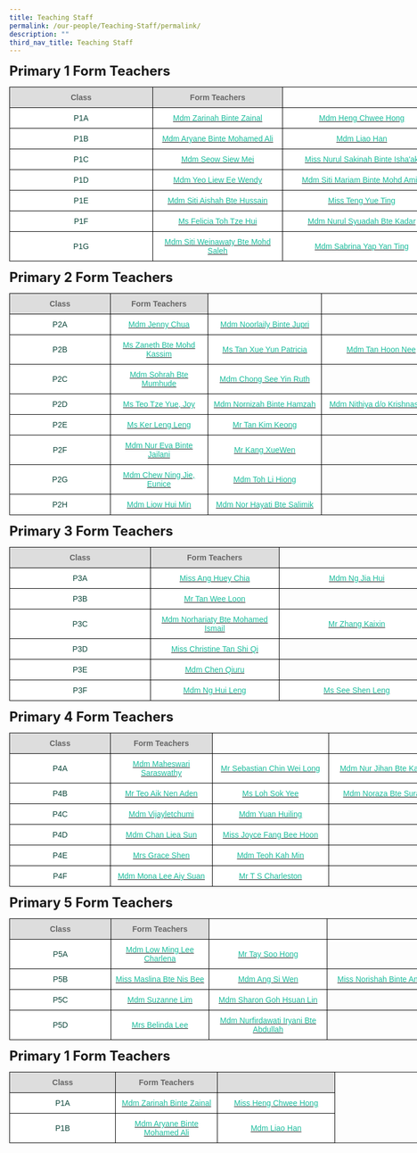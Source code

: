 ```yaml
---
title: Teaching Staff
permalink: /our-people/Teaching-Staff/permalink/
description: ""
third_nav_title: Teaching Staff
---
```

<style type="text/css">
.tg  {border-collapse:collapse;border-spacing:0;margin:0px auto;}
.tg td{border-color:black;border-style:solid;border-width:1px;font-family:Arial, sans-serif;font-size:14px;
  overflow:hidden;padding:10px 5px;word-break:normal;}
.tg th{border-color:black;border-style:solid;border-width:1px;font-family:Arial, sans-serif;font-size:14px;
  font-weight:normal;overflow:hidden;padding:10px 5px;word-break:normal;}
.tg .tg-yhj3{background-color:#FFF;color:#0C463A;text-align:center;vertical-align:middle}
.tg .tg-feqv{background-color:#DDD;color:#666;font-weight:bold;text-align:center;vertical-align:middle}
.tg .tg-o5fr{background-color:#FFF;color:#FD6500;text-align:center;vertical-align:middle}
</style>
<span style="font-size:24px"><b>Primary 1 Form Teachers</b></span>
<table class="tg" style="undefined;table-layout: fixed; width: 775px">
<colgroup>
<col style="width: 257px">
<col style="width: 234px">
<col style="width: 284px">
</colgroup>
<tbody>
  <tr>
    <td class="tg-feqv"><span style="color:#666"><b>Class</b></span></td>
    <td class="tg-feqv"><span style="color:#666"><b>Form Teachers</b></span></td>
		<td><span style="color:#666"></span></td>
  </tr>
	
  <tr>
    <td class="tg-yhj3">P1A </td>
    <td class="tg-yhj3"><a href="mailto:zarinah_zainal@moe.edu.sg"><span style="text-decoration:none;color:#1ABC9C">Mdm Zarinah Binte Zainal</td>
    <td class="tg-yhj3"><a href="mailto:heng_chwee_hong@moe.edu.sg"><span							style="text-decoration:none;color:#1ABC9C">Mdm Heng Chwee Hong</span></a></td>
  </tr>
<tr>
 <td class="tg-yhj3">P1B </td>
 <td class="tg-yhj3"><a href="mailto:aryane_mohamed_ali@moe.edu.sg"><span style="text-decoration:none;color:#1ABC9C">Mdm Aryane Binte Mohamed Ali</span></a></td>
  <td class="tg-yhj3"><a href="mailto:liao_han@moe.edu.sg"><span style="text-decoration:none;color:#1ABC9C">Mdm Liao Han</span></a></td>
<tr>
 <td class="tg-yhj3">P1C </td>
 <td class="tg-yhj3"><a href="mailto:seow_siew_mei@moe.edu.sg"><span style="text-decoration:none;color:#1ABC9C">Mdm Seow Siew Mei</span></a></td>
 <td class="tg-yhj3"><a href="mailto:nurul_sakinah_ishaak@moe.edu.sg"><span							style="text-decoration:none;color:#1ABC9C">Miss Nurul Sakinah Binte Isha'ak</span></a></td>
<tr>
 <td class="tg-yhj3">P1D </td>
 <td class="tg-yhj3"><a href="mailto:yeo_liew_ee_wendy@moe.edu.sg"><span style="text-decoration:none;color:#1ABC9C">Mdm Yeo Liew Ee Wendy</span></a></td>
  <td class="tg-yhj3"><a href="mailto:siti_mariam_mohd_amin@moe.edu.sg"><span							style="text-decoration:none;color:#1ABC9C">Mdm Siti Mariam Binte Mohd Amin</span></a></td>
<tr>
 <td class="tg-yhj3">P1E </td>
 <td class="tg-yhj3"><a href="mailto:siti_aishah_hussain@moe.edu.sg"><span style="text-decoration:none;color:#1ABC9C">Mdm Siti Aishah Bte Hussain</span></a></td>
  <td class="tg-yhj3"><a href="mailto:teng_yue_ting@moe.edu.sg"><span							style="text-decoration:none;color:#1ABC9C">Miss Teng Yue Ting</span></a></td>
<tr>
 <td class="tg-yhj3">P1F </td>
 <td class="tg-yhj3"><a href="mailto:toh_sze_hui@moe.edu.sg"><span style="text-decoration:none;color:#1ABC9C">Ms Felicia Toh Tze Hui</span></a></td>
 <td class="tg-yhj3"><a href="mailto:nurul_syuadah_kadar@moe.edu.sg"><span							style="text-decoration:none;color:#1ABC9C">Mdm Nurul Syuadah Bte Kadar</span></a></td>
<tr>
		<td class="tg-yhj3">P1G </td>
    <td class="tg-yhj3"><a href="mailto:siti_weinawaty_mohd_salleh@moe.edu.sg"><span style="text-decoration:none;color:#1ABC9C">Mdm Siti Weinawaty Bte Mohd Saleh</td>
    <td class="tg-yhj3"><a href="mailto:nurul_syuadah_kadar@moe.edu.sg"><span							style="text-decoration:none;color:#1ABC9C">Mdm Sabrina Yap Yan Ting</span></a></td>
  </tr>
</tbody>
</table>
			
<span style="font-size:24px"><b>Primary 2 Form Teachers</b></span>
			
<table class="tg" style="undefined;table-layout: fixed; width: 775px">
<colgroup>
<col style="width: 257px">
<col style="width: 234px">
<col style="width: 284px">
<col style="width: 284px">
</colgroup>
<tbody>
  <tr>
    <td class="tg-feqv"><span style="color:#666"><b>Class<b></span></td>
    <td class="tg-feqv"><span style="color:#666"><b>Form Teachers<b></span></td>
    <td></span></td>
			<td></span></td>
  </tr>
  <tr>
    <td class="tg-yhj3">P2A </td>
    <td class="tg-yhj3"><a href="mailto:chua_baofeng_jenny@moe.edu.sg"><span style="text-decoration:none;color:#1ABC9C">Mdm Jenny Chua</td>
    <td class="tg-yhj3"><a href="mailto:noorlaily_jupri@moe.edu.sg"><span							style="text-decoration:none;color:#1ABC9C">Mdm Noorlaily Binte Jupri</span></a></td>
			<td></td>
			</tr>
			<tr>
    <td class="tg-yhj3">P2B </td>
    <td class="tg-yhj3"><a href="mailto:zaneth_mohd_kassim@moe.edu.sg"><span style="text-decoration:none;color:#1ABC9C">Ms Zaneth Bte Mohd Kassim</td>
			<td class="tg-yhj3"><a href="mailto:tan_xue_yun_patricia@moe.edu.sg"><span							style="text-decoration:none;color:#1ABC9C">Ms Tan Xue Yun Patricia</span></a></td>
			<td class="tg-yhj3"><a href="mailto:tan_hoon_nee@moe.edu.sg"><span							style="text-decoration:none;color:#1ABC9C">Mdm Tan Hoon Nee</span></a></td>
  </tr>
			<tr>
    <td class="tg-yhj3">P2C </td>
    <td class="tg-yhj3"><a href="mailto:sohrah_mumhude@moe.edu.sg"><span style="text-decoration:none;color:#1ABC9C">Mdm Sohrah Bte Mumhude</td>
    <td class="tg-yhj3"><a href="mailto:chong_see_yin@moe.edu.sg"><span							style="text-decoration:none;color:#1ABC9C">Mdm Chong See Yin Ruth</span></a></td>
			<td></td>
			</tr>
			<tr>
    <td class="tg-yhj3">P2D </td>
    <td class="tg-yhj3"><a href="mailto:teo_tze_yue_joy@moe.edu.sg"><span style="text-decoration:none;color:#1ABC9C">Ms Teo Tze Yue, Joy</td>
    <td class="tg-yhj3"><a href="mailto:chong_see_yin@moe.edu.sg"><span							style="text-decoration:none;color:#1ABC9C">Mdm Nornizah Binte Hamzah</span></a></td>
			<td class="tg-yhj3"><a href="mailto:nithiya_krishnasamy@moe.edu.sg"><span style="text-decoration:none;color:#1ABC9C">Mdm Nithiya d/o Krishnasamy</td>
			<tr>
    <td class="tg-yhj3">P2E </td>
    <td class="tg-yhj3"><a href="mailto:ker_leng_leng@moe.edu.sg"><span style="text-decoration:none;color:#1ABC9C">Ms Ker Leng Leng</td>
    <td class="tg-yhj3"><a href="mailto:tan_kim_keong@moe.edu.sg"><span							style="text-decoration:none;color:#1ABC9C">Mr Tan Kim Keong</span></a></td>
			<td></td>
				<tr>
    <td class="tg-yhj3">P2F </td>
    <td class="tg-yhj3"><a href="mailto:nur_eva_jailani@moe.edu.sg"><span style="text-decoration:none;color:#1ABC9C">Mdm Nur Eva Binte Jailani</td>
    <td class="tg-yhj3"><a href="mailto:kang_xue_wen@moe.edu.sg"><span							style="text-decoration:none;color:#1ABC9C">Mr Kang XueWen</span></a></td>
			<td></td>
			<tr>
    <td class="tg-yhj3">P2G </td>
    <td class="tg-yhj3"><a href="mailto:chew_ning_jie_eunice@moe.edu.sg"><span style="text-decoration:none;color:#1ABC9C">Mdm Chew Ning Jie, Eunice</td>
    <td class="tg-yhj3"><a href="mailto:toh_li_hiong@moe.edu.sg"><span							style="text-decoration:none;color:#1ABC9C">Mdm Toh Li Hiong</span></a></td>
			<td></td>
			<tr>
    <td class="tg-yhj3">P2H </td>
    <td class="tg-yhj3"><a href="mailto:liow_hui_min@moe.edu.sg"><span style="text-decoration:none;color:#1ABC9C">Mdm Liow Hui Min</td>
    <td class="tg-yhj3"><a href="mailto:nor_hayati_salimik@moe.edu.sg"><span							style="text-decoration:none;color:#1ABC9C">Mdm Nor Hayati Bte Salimik</span></a></td>
			<td></td>
  </tr>
</tbody>
</table>
						
<span style="font-size:24px"><b>Primary 3 Form Teachers</b></span>
<table class="tg" style="undefined;table-layout: fixed; width: 775px">
<colgroup>
<col style="width: 257px">
<col style="width: 234px">
<col style="width: 284px">
</colgroup>
<tbody>
  <tr>
    <td class="tg-feqv"><span style="color:#666"><b>Class<b></span></td>
    <td class="tg-feqv"><span style="color:#666"><b>Form Teachers<b></span></td>
    <td></span></td>
			<td></span></td>
  </tr>
  <tr>
    <td class="tg-yhj3">P3A </td>
    <td class="tg-yhj3"><a href="mailto:ang_huey_chia@moe.edu.sg"><span style="text-decoration:none;color:#1ABC9C">Miss Ang Huey Chia</td>
    <td class="tg-yhj3"><a href="mailto:ng_jia_hui@moe.edu.sg"><span							style="text-decoration:none;color:#1ABC9C">Mdm Ng Jia Hui</span></a></td>
			<td></td>
			<tr>
    <td class="tg-yhj3">P3B </td>
    <td class="tg-yhj3"><a href="mailto:tan_wee_loon@moe.edu.sg"><span style="text-decoration:none;color:#1ABC9C">Mr Tan Wee Loon</td>
    <td></td>
			<td></td>
			<tr>
    <td class="tg-yhj3">P3C </td>
    <td class="tg-yhj3"><a href="mailto:norhariaty_mohamed_ismail@moe.edu.sg"><span style="text-decoration:none;color:#1ABC9C">Mdm Norhariaty Bte Mohamed Ismail</td>
    <td class="tg-yhj3"><a href="mailto:zhang_kaixin@moe.edu.sg"><span							style="text-decoration:none;color:#1ABC9C">Mr Zhang Kaixin</span></a></td>
			<td></td>
			<tr>
    <td class="tg-yhj3">P3D </td>
    <td class="tg-yhj3"><a href="mailto:tan_shi_qi_christine@moe.edu.sg"><span style="text-decoration:none;color:#1ABC9C">Miss Christine Tan Shi Qi</td>
    <td></td>
			<td></td>
			<tr>
    <td class="tg-yhj3">P3E </td>
    <td class="tg-yhj3"><a href="mailto:chen_qiuru@moe.edu.sg"><span style="text-decoration:none;color:#1ABC9C">Mdm Chen Qiuru</td>
    <td></td>
			<td></td>
			<tr>
    <td class="tg-yhj3">P3F </td>
    <td class="tg-yhj3"><a href="mailto:ng_hui_leng@moe.edu.sg"><span style="text-decoration:none;color:#1ABC9C">Mdm Ng Hui Leng</td>
    <td class="tg-yhj3"><a href="mailto:see_shen_leng@moe.edu.sg"><span							style="text-decoration:none;color:#1ABC9C">Ms See Shen Leng</span></a></td>
			<td></td>
			</tr>
</tbody>
</table>
			
<span style="font-size:24px"><b>Primary 4 Form Teachers</b></span>
			
<table class="tg" style="undefined;table-layout: fixed; width: 775px">
<colgroup>
<col style="width: 257px">
<col style="width: 234px">
<col style="width: 284px">
<col style="width: 284px">
</colgroup>
<tbody>
  <tr>
    <td class="tg-feqv"><span style="color:#666"><b>Class<b></span></td>
    <td class="tg-feqv"><span style="color:#666"><b>Form Teachers<b></span></td>
    <td></span></td>
			<td></span></td>
  </tr>
  <tr>
    <td class="tg-yhj3">P4A </td>
    <td class="tg-yhj3"><a href="mailto:maheswari_saraswathy@moe.edu.sg"><span style="text-decoration:none;color:#1ABC9C">Mdm Maheswari Saraswathy</td>
    <td class="tg-yhj3"><a href="mailto:chin_wei_long_sebastian@moe.edu.sg"><span							style="text-decoration:none;color:#1ABC9C">Mr Sebastian Chin Wei Long</span></a></td>
			  <td class="tg-yhj3"><a href="mailto:nur_jihan_kahar@moe.edu.sg"><span							style="text-decoration:none;color:#1ABC9C">Mdm Nur Jihan Bte Kahar</span></a></td>
			<tr>
    <td class="tg-yhj3">P4B </td>
    <td class="tg-yhj3"><a href="mailto:teo_aik_nen_aden@moe.edu.sg"><span style="text-decoration:none;color:#1ABC9C">Mr Teo Aik Nen Aden</td>
    <td class="tg-yhj3"><a href="mailto:loh_sock_yee@moe.edu.sg"><span							style="text-decoration:none;color:#1ABC9C">Ms Loh Sok Yee</span></a></td>
			  <td class="tg-yhj3"><a href="mailto:noraza_surani@moe.edu.sg"><span							style="text-decoration:none;color:#1ABC9C">Mdm Noraza Bte Surani</span></a></td>
			<tr>
    <td class="tg-yhj3">P4C</td>
    <td class="tg-yhj3"><a href="mailto:vijayletchumi_periasamy@moe.edu.sg"><span style="text-decoration:none;color:#1ABC9C">Mdm Vijayletchumi</td>
    <td class="tg-yhj3"><a href="mailto:yuan_huiling@moe.edu.sg"><span							style="text-decoration:none;color:#1ABC9C">Mdm Yuan Huiling</span></a></td>
		<td></td>
			<tr>
    <td class="tg-yhj3">P4D</td>
    <td class="tg-yhj3"><a href="mailto:chan_liea_sun@moe.edu.sg"><span style="text-decoration:none;color:#1ABC9C">Mdm Chan Liea Sun</td>
    <td class="tg-yhj3"><a href="mailto:fang_bee_hoon@moe.edu.sg"><span							style="text-decoration:none;color:#1ABC9C">Miss Joyce Fang Bee Hoon</span></a></td>
		<td></td>
			<tr>
    <td class="tg-yhj3">P4E</td>
    <td class="tg-yhj3"><a href="mailto:teo_xue_hua_grace@moe.edu.sg"><span style="text-decoration:none;color:#1ABC9C">Mrs Grace Shen</td>
    <td class="tg-yhj3"><a href="mailto:teoh_kah_min@moe.edu.sg"><span							style="text-decoration:none;color:#1ABC9C">Mdm Teoh Kah Min</span></a></td>
		<td></td>
<tr>
		<td class="tg-yhj3">P4F</td>
    <td class="tg-yhj3"><a href="mailto:lee_aiy_suan_mona@moe.edu.sg"><span style="text-decoration:none;color:#1ABC9C">Mdm Mona Lee Aiy Suan</td>
    <td class="tg-yhj3"><a href="mailto:ts_charleston@moe.edu.sg"><span							style="text-decoration:none;color:#1ABC9C">Mr T S Charleston</span></a></td>
		<td></td>
			</tr>
</tbody>
</table>
			
<span style="font-size:24px"><b>Primary 5 Form Teachers</b></span>
			
<table class="tg" style="undefined;table-layout: fixed; width: 775px">
<colgroup>
<col style="width: 257px">
<col style="width: 234px">
<col style="width: 284px">
<col style="width: 280px">
</colgroup>
<tbody>
  <tr>
    <td class="tg-feqv"><span style="color:#666"><b>Class<b></span></td>
    <td class="tg-feqv"><span style="color:#666"><b>Form Teachers<b></span></td>
    <td></span></td>
			<td></span></td>
  </tr>
  <tr>
    <td class="tg-yhj3">P5A </td>
    <td class="tg-yhj3"><a href="mailto:low_ming_lee_charlena@moe.edu.sg"><span style="text-decoration:none;color:#1ABC9C">Mdm Low Ming Lee Charlena</td>
    <td class="tg-yhj3"><a href="mailto:tay_soo_hong@moe.edu.sg"><span							style="text-decoration:none;color:#1ABC9C">Mr Tay Soo Hong</span></a></td>
			  <td></td>
			<tr>
    <td class="tg-yhj3">P5B </td>
    <td class="tg-yhj3"><a href="mailto:maslina_nis_bee@moe.edu.sg"><span style="text-decoration:none;color:#1ABC9C">Miss Maslina Bte Nis Bee</td>
    <td class="tg-yhj3"><a href="mailto:ang_si_wen@moe.edu.sg"><span							style="text-decoration:none;color:#1ABC9C">Mdm Ang Si Wen</span></a></td>
			<td class="tg-yhj3"><a href="mailto:norishah_anwar@moe.edu.sg"><span style="text-decoration:none;color:#1ABC9C">Miss Norishah Binte Anwar</td>
				<tr>
    <td class="tg-yhj3">P5C</td>
    <td class="tg-yhj3"><a href="mailto:lim_suzanne@moe.edu.sg"><span style="text-decoration:none;color:#1ABC9C">Mdm Suzanne Lim</td>
    <td class="tg-yhj3"><a href="mailto:sharon_goh_hsuan_lim@moe.edu.sg"><span							style="text-decoration:none;color:#1ABC9C">Mdm Sharon Goh Hsuan Lin</span></a></td>
			<td></td>
			<tr>
    <td class="tg-yhj3">P5D</td>
    <td class="tg-yhj3"><a href="mailto:cheong_kah_wai@moe.edu.sg"><span style="text-decoration:none;color:#1ABC9C">Mrs Belinda Lee</td>
    <td class="tg-yhj3"><a href="mailto:sharon_goh_hsuan_lim@moe.edu.sg"><span							style="text-decoration:none;color:#1ABC9C">Mdm Nurfirdawati Iryani Bte Abdullah</span></a></td>
			<td></td>
			</tr>
</tbody>
</table>
<table class="tg" style="undefined;table-layout: fixed; width: 775px">
<colgroup>
<col style="width: 257px">
<col style="width: 234px">
<col style="width: 284px">
<col style="width: 280px">
</colgroup>
<tbody>
  <tr>
		<td class="tg-feqv"><span style="color:#666;background-color:#DDD"><b>Class</b></span></td>
		<td class="tg-feqv"><span style="color:#666;background-color:#DDD"><b>Form Teachers</b></span></td>
		<td class="tg-feqv"><span style="color:#666;background-color:#DDD"></span></td>
  </tr>
  
<span style="font-size:24px"><b>Primary 1 Form Teachers</b></span>	
	<tr>
    <td class="tg-yhj3">P1A<br></td>
    <td class="tg-yhj3"><a href="mailto:zarinah_zainal@moe.edu.sg"><span style="text-decoration:none;color:#1ABC9C">Mdm Zarinah Binte Zainal</span></a><br></td>
		<td class="tg-yhj3"><a href="mailto:heng_chwee_hong@moe.edu.sg"><span style="text-decoration:none;color:#1ABC9C">Miss Heng Chwee Hong</span></a><br></td>
  </tr>
	<tr>
    <td class="tg-yhj3">P1B<br></td>
    <td class="tg-yhj3"><a href="mailto:aryane_mohamed_ali@moe.edu.sg"><span style="text-decoration:none;color:#1ABC9C">Mdm Aryane Binte Mohamed Ali</span></a><br></td>
		<td class="tg-yhj3"><a href="mailto:liao_han@moe.edu.sg"><span style="text-decoration:none;color:#1ABC9C">Mdm Liao Han</span></a><br></td>
  </tr>
</tbody>
</table>